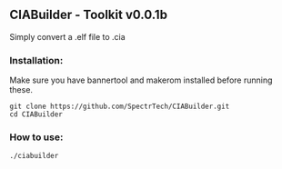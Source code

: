 ## CIABuilder - Toolkit v0.0.1b

Simply convert a .elf file to .cia

### Installation:
Make sure you have bannertool and makerom installed before running these.
```
git clone https://github.com/SpectrTech/CIABuilder.git
cd CIABuilder
```

### How to use:
```
./ciabuilder
```
